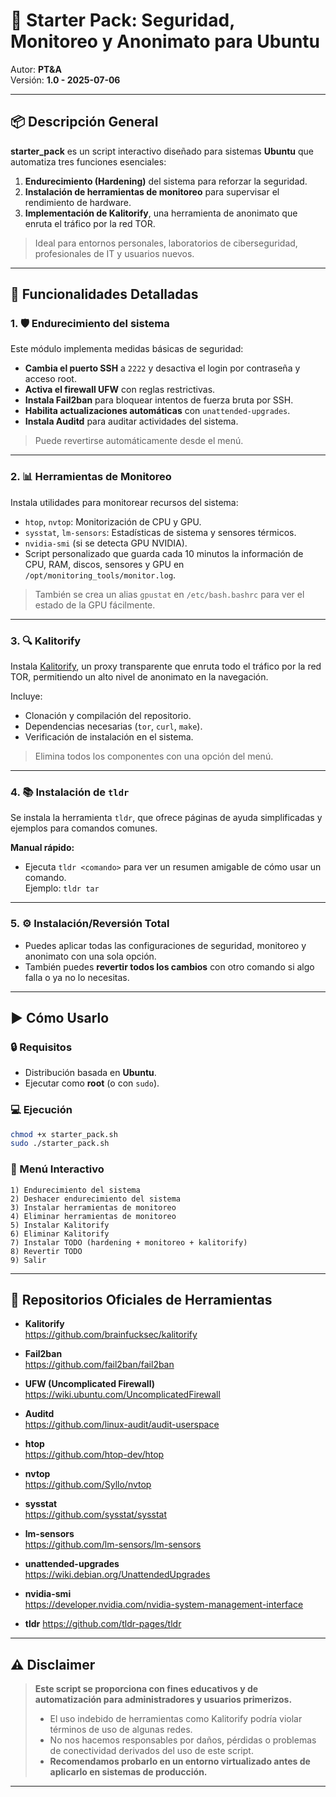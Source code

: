 # 🔐 Starter Pack: Seguridad, Monitoreo y Anonimato para Ubuntu

Autor: **PT&A**  
Versión: **1.0 - 2025-07-06**

---

## 📦 Descripción General

**starter_pack** es un script interactivo diseñado para sistemas **Ubuntu** que automatiza tres funciones esenciales:

1. **Endurecimiento (Hardening)** del sistema para reforzar la seguridad.
2. **Instalación de herramientas de monitoreo** para supervisar el rendimiento de hardware.
3. **Implementación de Kalitorify**, una herramienta de anonimato que enruta el tráfico por la red TOR.

> Ideal para entornos personales, laboratorios de ciberseguridad, profesionales de IT y usuarios nuevos.

---

## 🧰 Funcionalidades Detalladas

### 1. 🛡 Endurecimiento del sistema
Este módulo implementa medidas básicas de seguridad:
- **Cambia el puerto SSH** a `2222` y desactiva el login por contraseña y acceso root.
- **Activa el firewall UFW** con reglas restrictivas.
- **Instala Fail2ban** para bloquear intentos de fuerza bruta por SSH.
- **Habilita actualizaciones automáticas** con `unattended-upgrades`.
- **Instala Auditd** para auditar actividades del sistema.

> Puede revertirse automáticamente desde el menú.

---

### 2. 📊 Herramientas de Monitoreo
Instala utilidades para monitorear recursos del sistema:
- `htop`, `nvtop`: Monitorización de CPU y GPU.
- `sysstat`, `lm-sensors`: Estadísticas de sistema y sensores térmicos.
- `nvidia-smi` (si se detecta GPU NVIDIA).
- Script personalizado que guarda cada 10 minutos la información de CPU, RAM, discos, sensores y GPU en `/opt/monitoring_tools/monitor.log`.

> También se crea un alias `gpustat` en `/etc/bash.bashrc` para ver el estado de la GPU fácilmente.

---

### 3. 🔍 Kalitorify
Instala [Kalitorify](https://github.com/brainfucksec/kalitorify), un proxy transparente que enruta todo el tráfico por la red TOR, permitiendo un alto nivel de anonimato en la navegación.

Incluye:
- Clonación y compilación del repositorio.
- Dependencias necesarias (`tor`, `curl`, `make`).
- Verificación de instalación en el sistema.

> Elimina todos los componentes con una opción del menú.

---

### 4. 📚 Instalación de `tldr`
Se instala la herramienta `tldr`, que ofrece páginas de ayuda simplificadas y ejemplos para comandos comunes.

**Manual rápido:**
- Ejecuta `tldr <comando>` para ver un resumen amigable de cómo usar un comando.  
  Ejemplo: `tldr tar`

---

### 5. ⚙ Instalación/Reversión Total
- Puedes aplicar todas las configuraciones de seguridad, monitoreo y anonimato con una sola opción.
- También puedes **revertir todos los cambios** con otro comando si algo falla o ya no lo necesitas.

---

## ▶️ Cómo Usarlo

### 🔒 Requisitos
- Distribución basada en **Ubuntu**.
- Ejecutar como **root** (o con `sudo`).

### 💻 Ejecución
```bash
chmod +x starter_pack.sh
sudo ./starter_pack.sh
```

### 🧭 Menú Interactivo
```
1) Endurecimiento del sistema
2) Deshacer endurecimiento del sistema
3) Instalar herramientas de monitoreo
4) Eliminar herramientas de monitoreo
5) Instalar Kalitorify
6) Eliminar Kalitorify
7) Instalar TODO (hardening + monitoreo + kalitorify)
8) Revertir TODO
9) Salir
```

---

## 🔗 Repositorios Oficiales de Herramientas

- **Kalitorify**  
  https://github.com/brainfucksec/kalitorify

- **Fail2ban**  
  https://github.com/fail2ban/fail2ban

- **UFW (Uncomplicated Firewall)**  
  https://wiki.ubuntu.com/UncomplicatedFirewall

- **Auditd**  
  https://github.com/linux-audit/audit-userspace

- **htop**  
  https://github.com/htop-dev/htop

- **nvtop**  
  https://github.com/Syllo/nvtop

- **sysstat**  
  https://github.com/sysstat/sysstat

- **lm-sensors**  
  https://github.com/lm-sensors/lm-sensors

- **unattended-upgrades**  
  https://wiki.debian.org/UnattendedUpgrades

- **nvidia-smi**  
  https://developer.nvidia.com/nvidia-system-management-interface

- **tldr**
  https://github.com/tldr-pages/tldr

---

## ⚠️ Disclaimer

> **Este script se proporciona con fines educativos y de automatización para administradores y usuarios primerizos.**
>
> - El uso indebido de herramientas como Kalitorify podría violar términos de uso de algunas redes.
> - No nos hacemos responsables por daños, pérdidas o problemas de conectividad derivados del uso de este script.
> - **Recomendamos probarlo en un entorno virtualizado antes de aplicarlo en sistemas de producción.**

---
